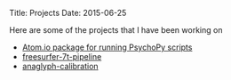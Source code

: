 Title: Projects
Date: 2015-06-25

Here are some of the projects that I have been working on

- [Atom.io package for running PsychoPy scripts](https://atom.io/packages/psychopy)
- [freesurfer-7t-pipeline](https://github.com/thomastweets/freesurfer-7t-pipeline)
- [anaglyph-calibration](https://github.com/thomastweets/anaglyph-calibration)
